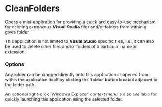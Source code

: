 # CleanFolders
Opens a mini-application for providing a quick and easy-to-use mechanism for deleting extraneous <b>Visual Studio</b> files and/or folders from within a given folder.

This application is not limited to <b>Visual Studio</b> specific files, i.e., it can also be used to delete other files and/or folders of a particular name or extension.

### Options

Any folder can be dragged directly onto this application or opened from within the application itself by clicking the 'folder' button located adjacent to the folder path.

An optional right-click 'Windows Explorer' <i>context menu</i> is also available for quickly launching this application using the selected folder.